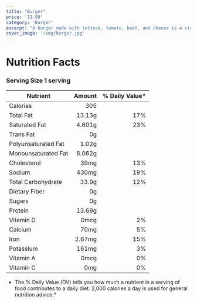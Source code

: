 ```yaml
---
title: "Burger"
price: '11.99'
category: 'Burger'
excerpt: "A burger made with lettuce, tomato, beef, and cheese is a classic combination that has been enjoyed by burger enthusiasts for decades."
cover_image: '/img/burger.jpg'
---
```


# Nutrition Facts

### Serving Size 1 serving

| Nutrient             | Amount   | % Daily Value* |
|----------------------|---------:|---------------:|
| Calories             | 305      |                |
| Total Fat            | 13.13g   | 17%            |
| Saturated Fat        | 4.601g   | 23%            |
| Trans Fat            | 0g       |                |
| Polyunsaturated Fat  | 1.02g    |                |
| Monounsaturated Fat  | 6.062g   |                |
| Cholesterol          | 39mg     | 13%            |
| Sodium               | 430mg    | 19%            |
| Total Carbohydrate   | 33.9g    | 12%            |
| Dietary Fiber        | 0g       |                |
| Sugars               | 0g       |                |
| Protein              | 13.69g   |                |
| Vitamin D            | 0mcg     | 2%             |
| Calcium              | 70mg     | 5%             |
| Iron                 | 2.67mg   | 15%            |
| Potassium            | 161mg    | 3%             |
| Vitamin A            | 0mcg     | 0%             |
| Vitamin C            | 0mg      | 0%             |

* The % Daily Value (DV) tells you how much a nutrient in a serving of food contributes to a daily diet. 2,000 calories a day is used for general nutrition advice.*
